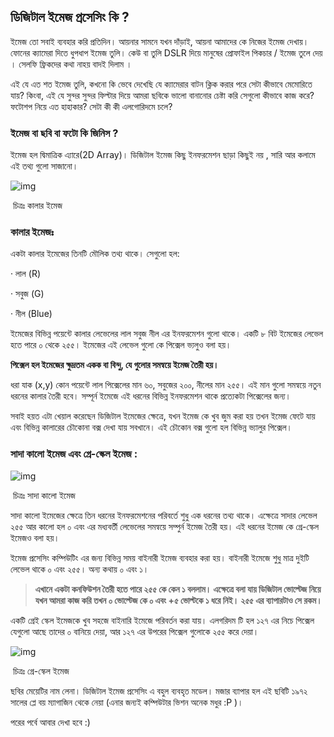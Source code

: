 
## ডিজিটাল ইমেজ প্রসেসিং কি ?


ইমেজ  তো সবাই ব্যবহার করি প্রতিদিন। আয়নার সামনে যখন দাঁড়াই, আয়না আমাদের কে  নিজের ইমেজ দেখায়। ফোনের ক্যামেরা দিতে ধুপধাপ ইমেজ তুলি। কেউ বা তুলি DSLR  দিয়ে মানুষের প্রোফাইল পিকচার / ইমেজ তুলে দেয় । সেলফি ফ্রিকদের কথা নাহয়  বাদই দিলাম ।

এই  যে এত শত ইমেজ তুলি, কখনো কি ভেবে দেখেছি যে ক্যামেরার বাটন ক্লিক করার  পরে সেটা কীভাবে মেমোরিতে যায়? কিংবা, এই যে সুন্দর সুন্দর ফিল্টার দিয়ে  আমরা ছবিকে ভালো বানানোর চেষ্টা করি সেগুলো কীভাবে কাজ করে? ফটোশপ নিয়ে এত  হাহাকার? সেটা কী কী এলগোরিদমে চলে?

### ইমেজ বা ছবি বা ফটো কি জিনিস ?

ইমেজ হল দ্বিমাত্রিক এ্যারে(2D Array)। ডিজিটাল ইমেজ কিছু ইনফরমেশন ছাড়া কিছুই নয় , সারি আর কলামে এই তথ্য গুলো সাজানো।

![img](https://miro.medium.com/max/232/1*svA-JRLwxrUEnnLo707YmA.png)

​                                                                                      চিত্রঃ কালার ইমেজ

### **কালার ইমেজঃ**

একটা কালার ইমেজের তিনটি মৌলিক তথ্য থাকে। সেগুলো হল:

· লাল (R)

· সবুজ (G)

· নীল (Blue)

ইমেজের  বিভিন্ন পয়েন্টে কালার লেভেলের লাল সবুজ নীল এর ইনফরমেশন গুলো থাকে। একটি  ৮ বিট ইমেজের লেভেল হতে পারে ০ থেকে ২৫৫। ইমেজের এই লেভেল গুলো কে  পিক্সেল ভ্যলুও বলা হয়।

**পিক্সেল হল ইমেজের ক্ষুদ্রতম একক বা বিন্দু, যে গুলোর সমন্বয়ে ইমেজ তৈরী হয়।**

ধরা  যাক (x,y) কোন পয়েন্টে লাল পিক্সেলের মান ৬০, সবুজের ২০০, নীলের মান ২৫৫।  এই মান গুলো সমন্বয়ে নতুন ধরনের কালার তৈরী হবে। সম্পূর্ন ইমেজে এই ধরনের  বিভিন্ন ইনফরমেশন থাকে প্রত্যেকটা পিক্সেলের জন্য।

সবাই  হয়ত এটা খেয়াল করেছেন ডিজিটাল ইমেজের ক্ষেত্রে, যখন ইমেজ কে খুব জুম করা  হয় তখন ইমেজ ফেটে যায় এবং বিভিন্ন কালারের চৌকোনা বক্স দেখা যায় সবখানে।  এই চৌকোন বক্স গুলো হল বিভিন্ন ভ্যালুর পিক্সেল।


### **সাদা কালো ইমেজ এবং গ্রে-স্কেল ইমেজ :**

![img](https://miro.medium.com/max/227/1*M7vmwEWMDRNkAC_ZK9T5ig.png)

​																				চিত্রঃ সাদা কালো ইমেজ

সাদা  কালো ইমেজের ক্ষেত্রে তিন ধরনের ইনফরমেশনের পরিবর্তে শুধু এক ধরনের তথ্য  থাকে। এক্ষেত্রে সাদার লেভেল ২৫৫ আর কালো হল ০ এবং এর মধ্যবর্তী লেভেলের  সমন্বয়ে সম্পুর্ন ইমেজ তৈরী হয়। এই ধরনের ইমেজ কে গ্রে-স্কেল ইমেজও বলা হয়।

ইমেজ  প্রসেসিং কম্পিউটিং এর জন্য বিভিন্ন সময় বাইনারী ইমেজ ব্যবহার করা হয়।  বাইনারী ইমেজে শুধু মাত্র দুইটি লেভেল থাকে ০ এবং ২৫৫। অন্য কথায় ০ এবং ১।

> **এখানে  একটা কনফিউশন তৈরী হতে পারে ২৫৫ কে কেন ১ বললাম। এক্ষেত্রে বলা যায়  ডিজিটাল ভোল্টেজ নিয়ে যখন আমরা কাজ করি তখন ০ ভোল্টেজ কে ০ এবং +৫  ভোল্টকে ১ ধরে নিই। ২৫৫ এর ব্যাপারটাও সে রকম।**

একটি  গ্রেই স্কেল ইমেজকে খুব সহজে বাইনারি ইমেজে পরিবর্তন করা যায়। এলগরিদম টি  হল ১২৭ এর নিচে পিক্সেল যেগুলো আছে তাদের ০ বানিয়ে দেয়া, আর ১২৭ এর উপরের  পিক্সেল গুলোকে ২৫৫ করে দেয়া।

![img](https://miro.medium.com/max/601/1*MwLR2X1wNy85FuazmZTudw.png)



​																					চিত্রঃ গ্রে-স্কেল ইমেজ

ছবির  মেয়েটির নাম লেনা। ডিজিটাল ইমেজ প্রসেসিং এ বহুল ব্যবহৃত মডেল। মজার  ব্যাপার হল এই ছবিটি ১৯৭২ সালের প্লে বয় ম্যাগাজিন থেকে নেয়া (এনার জন্যই  কম্পিউটার ভিশন অনেক মধুর :P )।

পরের পর্বে আবার দেখা হবে :)


